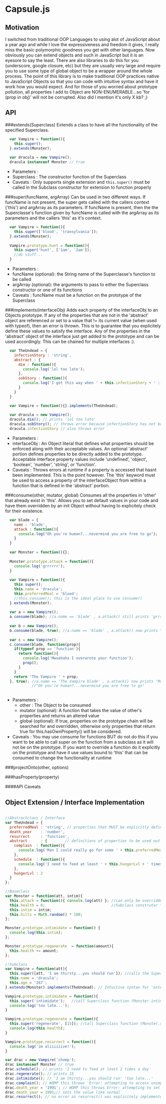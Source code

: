 Capsule.js
==========

Motivation
----------
I switched from traditional OOP Languages to using alot of JavaScript about a year ago and while I love the expressiveness and freedom it gives, I really miss the basic polymorphic goodness you get with other languages. Now obviously you can extend objects and such in JavaScript but it is an eyesore to say the least. There are also libraries to do this for you (underscore, google closure, etc) but they are usually very large and require you to use some type of global object to be a wrapper around the whole process. The point of this library is to make traditional OOP practices native to JavaScript Objects so that you can code with intuitive syntax and have it work how you would expect. And for those of you worried about prototype pollution, all properties I add to Object are NON-ENUMERABLE...so 'for (prop in obj)' will not be corrupted. Also did I mention it's only X kb? ;)

API
---
###extends(Superclass)
Extends a class to have all the functionality of the specified Superclass.

```javascript
  var Vampire = function(){
    this.super();  
  }.extends(Monster);
  
  var dracula = new Vampire();
  dracula instanceof Monster // true
```
* Parameters :
 * Superclass : The constructor function of the Superclass
* Caveats : Only supports single extension  and ```this.super()``` must be called in the Subclass constructor for extension to function properly

###super(funcName, argArray)
Can be used in two different ways. If funcName is not present, the super gets called with the callers context ('this') and argArray as its parameters.
If funcName is present, then the the Superclasse's function given by funcName is called with the argArray as its parameters and the callers 'this' as it's context.

```javascript
  var Vampire = function(){
    this.super(['blood', 'transylvania']);  
  }.extends(Monster);
  
  Vampire.prototype.hunt = function(){
    this.super('hunt', ['1am', '2am']);
    //do stuff...
  }
```
* Parameters :
 * funcName (optional): the String name of the Superclasse's function to be called
 * argArray (optional): the arguments to pass to either the Superclass constructor or one of its functions
* Caveats : funcName must be a function on the prototype of the Superclass

###implements(interfaceObj)
Adds each property of the interfaceObj to an Objects prototype. If any of the properties that are not in the 'abstract' object
are referenced or set to a value that != its current value (when used with typeof), then an error is thrown. This is to guarantee
that you explicitely define these values to satisfy the interface. Any of the properties in the 'abstract' object of the interface
just get added to the prototype and can be used accordingly. This can be chained for multiple interfaces :).

```javascript
  var TheUndead = {
    infectionStory : 'string',
    abstract : {
      die : function(){
        console.log('lol too late');
      },
      sobStory : function(){
        console.log('I got this way when ' + this.infectionStory + ' :(')
      }
    }
  }  

  var Vampire = function(){}.implements(TheUndead);
  
  var dracula = new Vampire();
  dracula.die(); // prints 'lol too late'
  dracula.sobStory(); // throws error because infectionStory has not been properly set yet
  dracula.infectionStory // also throws error
```
* Parameters :
 * interfaceObj : An Object literal that defines what properties should be enforced along with their acceptable values. An 
optional 'abstract' portion defines properties to be directly added to the prototype. Acceptable interface property values 
include 'undefined', 'object', 'boolean', 'number', 'string', or 'function'.
* Caveats : Throws errors at runtime if a property is accessed that hasnt been implemented. This is the point however. The
'this' keyword must be used to access a property of the interfaceObject from within a function that is defined in the 'abstract' portion.

###consume(other, mutator, global)
Consumes all the properties in 'other' that already exist in 'this'. Allows you to set default values in your code and have them
overridden by an init Object without having to explicitely check for their existence. 
```javascript
  var blade = {
    name : 'blade',
    attack : function(){
      console.log("Oh you're human?...nevermind you are free to go");
    }
  }
  
  var Monster = function(){};
  
  Monster.prototype.attack = function(){
    console.log('grrrrrr');
  }
  
  var Vampire = function(){
    this.super();
    this.name = 'dracula';
    this.preferredMeal = 'blood';
    //this.consume(); this is the ideal place to use consume()
  }.extends(Monster);
  
  var a = new Vampire();
  a.consume(blade); //a.name == 'blade' , a.attack() still prints 'grrrrrr'
  
  var b = new Vampire();
  b.consume(blade, true); //a.name == 'blade' , a.attack() now prints "Oh you're human?...nevermind you are free to go"
  
  var c = new Vampire();
  c.consume(blade, function(prop){
    if(typeof prop == 'function'){
      return function(){ 
        console.log('Mwuahaha I overwrote your function');
        prop();
      }
    }
    return 'The Vampire ' + prop;
  }, true); //a.name == 'The Vampire blade' , a.attack() now prints 'Mwuahaha I overwrote your function' and then 
            //"Oh you're human?...nevermind you are free to go" 
  
```
* Parameters :
  * other : The Object to be consumed
  * mutator (optional): A function that takes the value of other's properties and returns an altered value
  * global (optional): If true, properties on the prototype chain will be searched for and overridden, otherwise only properties that return true for this.hasOwnProperty() will be considered.
* Caveats : You may use consume for functions BUT do not do this if you want to be able to call super on the function from a subclass as it will not be on the prototype. If you want to override a function do it explicitly on the prototype and have it use values bound to 'this' that can be consumed to change the functionality at runtime

###projectOnto(other, options)

###hasProperty(property)

####API Caveats

Object Extension / Interface Implementation
----------------------------------------
```javascript

//Abstractclass / Interface 
var TheUndead = {
  preferredMeal : 'string', // properties that MUST be explicitly defined and their types(based on typeof)
  death_year    : 'number',
  resurrect     : 'function',
  abstract      : {        // definitions of properties to be used out of the box 
    complain  : function(){
      console.log('Man I could really go for some ' + this.preferredMeal);
    },
    schedule  : function(){ 
      console.log('I need to feed at least ' + this.hungerLvl + ' times a day');
    },
    hungerLvl : 2
  }
};

//Baseclass
var Monster = function(att, intim){
  this.attack = function(){ console.log(att) }; //can only be overridden in Subclass if it is redefined in the 
  this.health = 0;                              //Subclass construtor ***functional super() call cannot happen***
  this.intim = intim;
  this.kills = Math.random() * 100;
};

Monster.prototype.intimidate = function() {
  console.log(this.intim);
};

Monster.prototype.regenerate  = function(amount){ 
  this.health += amount; 
};

//Subclass
var Vampire = function(att){
  this.super([att, 'I am thirsty...you should run']); //calls the Superclass (Monster) with the given args
  this.name = 'dracula';
  this.age = '267';
}.extends(Monster).implements(TheUndead); // Intuitive syntax for 'extends' and 'implements'

Vampire.prototype.intimidate = function(){
  this.super('intimidate');   //call Superclass function (Monster.intimidate()) with this context
  console.log('too late...'); 
}

Vampire.prototype.regenerate = function(){
  this.super('regenerate', [15]); //call Superclass function (Monster.regenerate()) with this context passing it args
  console.log(this.health);  
}

Vampire.prototype.resurrect = function(){
  console.log('im aliiiiiive!');
}

var drac = new Vampire('chomp');
drac instanceof Monster // true
drac.schedule(); // prints 'I need to feed at least 2 times a day'
drac.regenerate(); // prints 15
drac.intimidate(); // 'I am thirsty...you should run' 'too late...'
drac.complain(); // WOMP this throws 'Error: attempting to access unimplemented interface property preferredMeal.'
drac.death_year = '1991'; // WOMP this throws Error: attempting to set interface property death_year with incorrect type
drac.death_year = 1991;// sets the value like normal
drac.resurrect(); // no error as resurrect() was explicitely implemented
```

